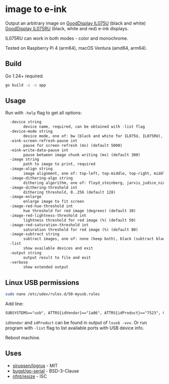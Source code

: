 # image to e-ink

Output an arbitrary image on 
[GoodDisplay IL075U](https://www.good-display.com/product/404.html) (black and white)
[GoodDisplay IL075RU](https://www.good-display.com/product/418.html) (black, white and red)
e-ink displays.

IL075RU can work in both modes - color and monochrome.

Tested on Raspberry Pi 4 (arm64), macOS Ventura (amd64, arm64). 

## Build

Go 1.24+ required.

```bash
go build -a -o app
```

## Usage

Run with `-help` flag to get all options:

```txt
  -device string
        device name, required, can be obtained with -list flag
  -device-mode string
        device mode, one of: bw (black and white for IL075U, IL075RU), bwr (black, white and red for IL075RU) (default "bw")
  -eink-screen-refresh-pause int
        pause for screen refresh (ms) (default 5000)
  -eink-write-data-pause int
        pause between image chunk writing (ms) (default 300)
  -image string
        path to image to print, required
  -image-align string
        image alignment, one of: top-left, top-middle, top-right, middle-left, middle, middle-right, bottom-left, bottom-middle, bottom-right (default "middle")
  -image-dithering-algo string
        dithering algorithm, one of: floyd_steinberg, jarvis_judice_ninke, atkinson, burkes, stucki, sierra (default "floyd_steinberg")
  -image-dithering-threshold int
        dithering threshold, 0..256 (default 128)
  -image-enlarge
        enlarge image to fit screen
  -image-red-hue-threshold int
        hue threshold for red image (degrees) (default 30)
  -image-red-lightness-threshold int
        lightness threshold for red image (%) (default 50)
  -image-red-saturation-threshold int
        saturation threshold for red image (%) (default 80)
  -image-subtract string
        subtract images, one of: none (keep both), black (subtract black-and-white from red), red (subtract red from black-and-white) (default "none")
  -list
        show available devices and exit
  -output string
        output result to file and exit
  -verbose
        show extended output
```

## Linux USB permissions

```bash
sudo nano /etc/udev/rules.d/50-myusb.rules
```

Add line:

```txt
SUBSYSTEMS=="usb", ATTRS{idVendor}=="1a86", ATTRS{idProduct}=="7523", GROUP="users", MODE="0666"
```

`idVendor` and `idProduct` can be found in output of `lsusb -vvv`.
Or run program with `-list` flag to list available ports with USB device info.

Reboot machine.

## Uses

* [sirupsen/logrus](https://github.com/sirupsen/logrus) - MIT
* [bugst/go-serial](https://github.com/bugst/go-serial) - BSD-3-Clause
* [nfnt/resize](https://github.com/nfnt/resize) - ISC
